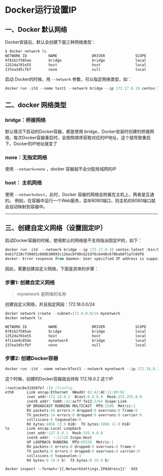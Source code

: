 # Docker运行设置IP

## 一、Docker 默认网络

Docker安装后，默认会创建下面三种网络类型：

```powershell
$ docker network ls
NETWORK ID          NAME                DRIVER              SCOPE
9781b1f585ae        bridge              bridge              local
1252da701e55        host                host                local
237ea3d5cfbf        none                null                local
```


启动 Docker的时候，用 `--network` 参数，可以指定网络类型，如：

```PowerShell
docker run -itd --name test1 --network bridge --ip 172.17.0.10 centos:latest /bin/bash
```


## 二、docker 网络类型

### bridge：桥接网络

默认情况下启动的Docker容器，都是使用 bridge，Docker安装时创建的桥接网络，每次Docker容器重启时，会按照顺序获取对应的IP地址，这个就导致重启下，Docker的IP地址就变了

### none：无指定网络

使用 `--network=none` ，docker 容器就不会分配局域网的IP

### host： 主机网络

使用 `--network=host`，此时，Docker 容器的网络会附属在主机上，两者是互通的。 例如，在容器中运行一个Web服务，监听8080端口，则主机的8080端口就会自动映射到容器中。

---

## 三、创建自定义网络（设置固定IP）

启动Docker容器的时候，使用默认的网络是不支持指派固定IP的，如下：

```PowerShell
docker run -itd  --network bridge --ip 172.17.0.10 centos:latest /bin/bash
6eb1f228cf308d1c60db30093c126acbfd0cb21d76cb448c678bab0f1a7c0df6
docker: Error response from daemon: User specified IP address is supported on user defined networks only.
```


因此，需要创建自定义网络，下面是具体的步骤：

### 步骤1: 创建自定义网络

> mynetwork 是网络的名称


创建自定义网络，并且指定网段：172.18.0.0/24

```PowerShell
docker network create --subnet=172.0.0.0/16 mynetwork
docker network ls

NETWORK ID          NAME                DRIVER              SCOPE
9781b1f585ae        bridge              bridge              local
1252da701e55        host                host                local
4f11ae9c85de        mynetwork           bridge              local
237ea3d5cfbf        none                null                local
```


### 步骤2: 创建Docker容器

```PowerShell
docker run -itd --name networkTest1 --network mynetwork --ip 172.18.0.2 centos:latest /bin/bash
```


这个时候，创建的Docker容器就会持有 172.18.0.2 这个IP.

```PowerShell
[root@ec8e31938fe7 /]# ifconfig
eth0      Link encap:Ethernet  HWaddr 02:42:AC:12:00:02
          inet addr:172.18.0.2  Bcast:0.0.0.0  Mask:255.255.0.0
          inet6 addr: fe80::42:acff:fe12:2/64 Scope:Link
          UP BROADCAST RUNNING MULTICAST  MTU:1500  Metric:1
          RX packets:88 errors:0 dropped:0 overruns:0 frame:0
          TX packets:14 errors:0 dropped:0 overruns:0 carrier:0
          collisions:0 txqueuelen:0
          RX bytes:4056 (3.9 KiB)  TX bytes:1068 (1.0 KiB)
lo        Link encap:Local Loopback
          inet addr:127.0.0.1  Mask:255.0.0.0
          inet6 addr: ::1/128 Scope:Host
          UP LOOPBACK RUNNING  MTU:65536  Metric:1
          RX packets:0 errors:0 dropped:0 overruns:0 frame:0
          TX packets:0 errors:0 dropped:0 overruns:0 carrier:0
          collisions:0 txqueuelen:1
          RX bytes:0 (0.0 b)  TX bytes:0 (0.0 b)
```



```
docker inspect --format='{{.NetworkSettings.IPAddress}}'  XXX
```



